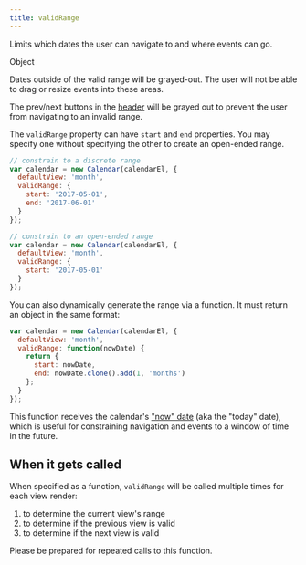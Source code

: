 ```yaml
---
title: validRange
---
```


Limits which dates the user can navigate to and where events can go.

<div class='spec' markdown='1'>
Object
</div>

Dates outside of the valid range will be grayed-out. The user will not be able to drag or resize events into these areas.

The prev/next buttons in the [header](header) will be grayed out to prevent the user from navigating to an invalid range.

The `validRange` property can have `start` and `end` properties. You may specify one without specifying the other to create an open-ended range.

```js
// constrain to a discrete range
var calendar = new Calendar(calendarEl, {
  defaultView: 'month',
  validRange: {
    start: '2017-05-01',
    end: '2017-06-01'
  }
});

// constrain to an open-ended range
var calendar = new Calendar(calendarEl, {
  defaultView: 'month',
  validRange: {
    start: '2017-05-01'
  }
});
```

You can also dynamically generate the range via a function. It must return an object in the same format:

```js
var calendar = new Calendar(calendarEl, {
  defaultView: 'month',
  validRange: function(nowDate) {
    return {
      start: nowDate,
      end: nowDate.clone().add(1, 'months')
    };
  }
});
```

This function receives the calendar's ["now" date](now) (aka the "today" date), which is useful for constraining navigation and events to a window of time in the future.


## When it gets called

When specified as a function, `validRange` will be called multiple times for each view render:

1. to determine the current view's range
2. to determine if the previous view is valid
3. to determine if the next view is valid

Please be prepared for repeated calls to this function.
